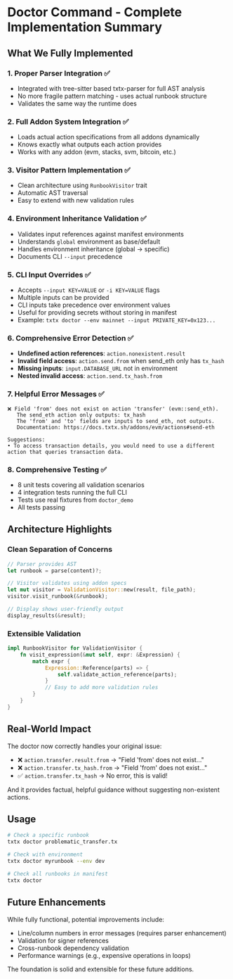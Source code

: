 # Doctor Command - Complete Implementation Summary

## What We Fully Implemented

### 1. **Proper Parser Integration** ✅
   - Integrated with tree-sitter based txtx-parser for full AST analysis
   - No more fragile pattern matching - uses actual runbook structure
   - Validates the same way the runtime does

### 2. **Full Addon System Integration** ✅
   - Loads actual action specifications from all addons dynamically
   - Knows exactly what outputs each action provides
   - Works with any addon (evm, stacks, svm, bitcoin, etc.)

### 3. **Visitor Pattern Implementation** ✅
   - Clean architecture using `RunbookVisitor` trait
   - Automatic AST traversal
   - Easy to extend with new validation rules

### 4. **Environment Inheritance Validation** ✅
   - Validates input references against manifest environments
   - Understands `global` environment as base/default
   - Handles environment inheritance (global → specific)
   - Documents CLI `--input` precedence
   
### 5. **CLI Input Overrides** ✅
   - Accepts `--input KEY=VALUE` or `-i KEY=VALUE` flags
   - Multiple inputs can be provided
   - CLI inputs take precedence over environment values
   - Useful for providing secrets without storing in manifest
   - Example: `txtx doctor --env mainnet --input PRIVATE_KEY=0x123...`

### 6. **Comprehensive Error Detection** ✅
   - **Undefined action references**: `action.nonexistent.result`
   - **Invalid field access**: `action.send.from` when send_eth only has `tx_hash`
   - **Missing inputs**: `input.DATABASE_URL` not in environment
   - **Nested invalid access**: `action.send.tx_hash.from`

### 7. **Helpful Error Messages** ✅
```
❌ Field 'from' does not exist on action 'transfer' (evm::send_eth). 
   The send_eth action only outputs: tx_hash
   The 'from' and 'to' fields are inputs to send_eth, not outputs.
   Documentation: https://docs.txtx.sh/addons/evm/actions#send-eth

Suggestions:
• To access transaction details, you would need to use a different action that queries transaction data.
```

### 8. **Comprehensive Testing** ✅
   - 8 unit tests covering all validation scenarios
   - 4 integration tests running the full CLI
   - Tests use real fixtures from `doctor_demo`
   - All tests passing

## Architecture Highlights

### Clean Separation of Concerns
```rust
// Parser provides AST
let runbook = parse(content)?;

// Visitor validates using addon specs
let mut visitor = ValidationVisitor::new(result, file_path);
visitor.visit_runbook(&runbook);

// Display shows user-friendly output
display_results(&result);
```

### Extensible Validation
```rust
impl RunbookVisitor for ValidationVisitor {
    fn visit_expression(&mut self, expr: &Expression) {
        match expr {
            Expression::Reference(parts) => {
                self.validate_action_reference(parts);
            }
            // Easy to add more validation rules
        }
    }
}
```

## Real-World Impact

The doctor now correctly handles your original issue:
- ❌ `action.transfer.result.from` → "Field 'from' does not exist..."
- ❌ `action.transfer.tx_hash.from` → "Field 'from' does not exist..."
- ✅ `action.transfer.tx_hash` → No error, this is valid!

And it provides factual, helpful guidance without suggesting non-existent actions.

## Usage

```bash
# Check a specific runbook
txtx doctor problematic_transfer.tx

# Check with environment
txtx doctor myrunbook --env dev

# Check all runbooks in manifest
txtx doctor
```

## Future Enhancements

While fully functional, potential improvements include:
- Line/column numbers in error messages (requires parser enhancement)
- Validation for signer references
- Cross-runbook dependency validation
- Performance warnings (e.g., expensive operations in loops)

The foundation is solid and extensible for these future additions.